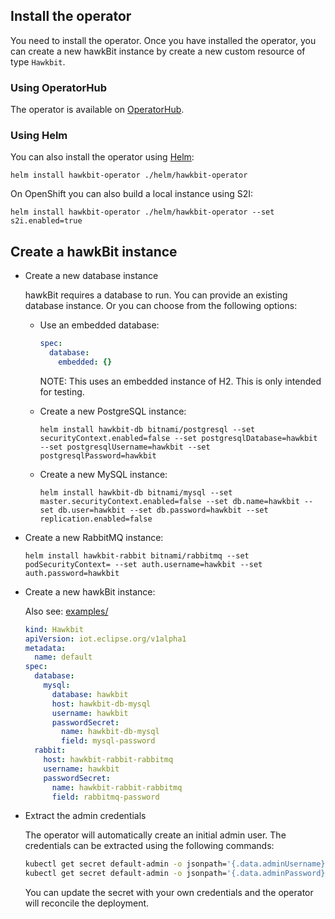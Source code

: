 ## Install the operator

You need to install the operator. Once you have installed the operator, you can create a new hawkBit instance by
create a new custom resource of type `Hawkbit`.

### Using OperatorHub

The operator is available on [OperatorHub](https://operatorhub.io/operator/hawkbit-operator).

### Using Helm

You can also install the operator using [Helm](https://helm.sh/):

    helm install hawkbit-operator ./helm/hawkbit-operator

On OpenShift you can also build a local instance using S2I:

    helm install hawkbit-operator ./helm/hawkbit-operator --set s2i.enabled=true

## Create a hawkBit instance

* Create a new database instance

  hawkBit requires a database to run. You can provide an existing database instance. Or
  you can choose from the following options:


  * Use an embedded database:
  
    ~~~yaml
    spec:
      database:
        embedded: {}
    ~~~
    
    NOTE: This uses an embedded instance of H2. This is only intended for testing.

  * Create a new PostgreSQL instance:
    
    ~~~
    helm install hawkbit-db bitnami/postgresql --set securityContext.enabled=false --set postgresqlDatabase=hawkbit --set postgresqlUsername=hawkbit --set postgresqlPassword=hawkbit
    ~~~

  * Create a new MySQL instance:

    ~~~
    helm install hawkbit-db bitnami/mysql --set master.securityContext.enabled=false --set db.name=hawkbit --set db.user=hawkbit --set db.password=hawkbit --set replication.enabled=false
    ~~~

* Create a new RabbitMQ instance:
  
  ~~~
  helm install hawkbit-rabbit bitnami/rabbitmq --set podSecurityContext= --set auth.username=hawkbit --set auth.password=hawkbit
  ~~~
 
* Create a new hawkBit instance:

  Also see: [examples/](examples/)

  ~~~yaml
  kind: Hawkbit
  apiVersion: iot.eclipse.org/v1alpha1
  metadata:
    name: default
  spec:
    database:
      mysql:
        database: hawkbit
        host: hawkbit-db-mysql
        username: hawkbit
        passwordSecret:
          name: hawkbit-db-mysql
          field: mysql-password
    rabbit:
      host: hawkbit-rabbit-rabbitmq
      username: hawkbit
      passwordSecret:
        name: hawkbit-rabbit-rabbitmq
        field: rabbitmq-password
  ~~~

* Extract the admin credentials

  The operator will automatically create an initial admin user. The credentials can be extracted
  using the following commands:
  
  ~~~sh
  kubectl get secret default-admin -o jsonpath='{.data.adminUsername}' | base64 -d
  kubectl get secret default-admin -o jsonpath='{.data.adminPassword}' | base64 -d | cut -c7-
  ~~~
  
  You can update the secret with your own credentials and the operator will reconcile the deployment.
